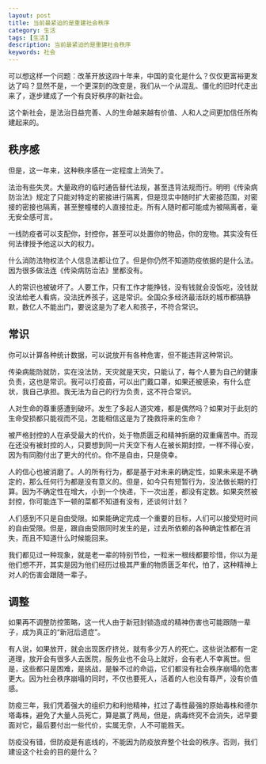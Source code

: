 ```yaml
---
layout: post
title: 当前最紧迫的是重建社会秩序
category: 生活
tags: [生活]
description: 当前最紧迫的是重建社会秩序
keywords: 社会
---
```


可以想这样一个问题：改革开放这四十年来，中国的变化是什么？仅仅更富裕更发达了吗？显然不是，一个更深刻的改变是，我们从一个从混乱、僵化的旧时代走出来了，逐步建成了一个有良好秩序的新社会。

这个新社会，是法治日益完善、人的生命越来越有价值、人和人之间更加信任所构建起来的。

## 秩序感

但是，这一年来，这种秩序感在一定程度上消失了。

法治有些失灵。大量政府的临时通告替代法规，甚至违背法规而行。明明《传染病防治法》规定了只能对特定的密接进行隔离，但是现实中随时扩大密接范围，对密接的密接也隔离，甚至整幢楼的人直接拉走。所有人随时都可能成为被隔离者，毫无安全感可言。

一线防疫者可以支配你，封控你，甚至可以处置你的物品，你的宠物。其实没有任何法律授予他这以大的权力。

什么消防法物权法个人信息法都让位了。但是你仍然不知道防疫依据的是什么法。因为很多做法连《传染病防治法》里都没有。

人的常识也被破坏了。人要工作，只有工作才能挣钱，没有钱就会没饭吃，没钱就没法给老人看病，没法抚养孩子，这是常识。全国众多经济最活跃的城市都搞静默，数亿人不能出门，要说这是为了老人和孩子，不符合常识。

## 常识

你可以计算各种统计数据，可以说放开有各种危害，但不能违背这种常识。

传染病能防就防，实在没法防，天灾就是天灾，只能认了，每个人要为自己的健康负责，这也是常识。我可以打疫苗，可以出门戴口罩，如果还被感染，有什么症状，我自己承担。我无法为自己的行为负责，这不符合常识。

人对生命的尊重感遭到破坏。发生了多起人道灾难，都是偶然吗？如果对于此刻的生命受损都只能视而不见，怎能相信这是为了挽救将来的生命？

被严格封控的人在承受最大的代价，处于物质匮乏和精神折磨的双重痛苦中。而现在还没有被封控的人，只要想到同一片天空下有人在被长期封控，一样不得心安，因为有同胞付出了更大的代价。你不是自由，只是侥幸。

人的信心也被消磨了。人的所有行为，都是基于对未来的确定性，如果未来是不确定的，那么任何行为都是没有意义的。但是，如今只有短暂行为，没法做长期的打算。因为不确定性在增大，小到一个快递，下一次出差，都没有定数。如果突然被封控，你可能连下一顿的菜都不知道有没有，还谈何计划？

人们感到不只是自由受限。如果能确定完成一个重要的目标，人们可以接受短时间的自由受限。但是，跟自由受限同时发生的是，过去所依赖的各种确定性都在消失，而且不知道什么时候能回来。

我们都见过一种现象，就是老一辈的特别节俭，一粒米一根线都要珍惜，你以为是他们想不开，其实是因为他们经历过极其严重的物质匮乏年代，怕了，这种精神上对人的伤害会跟随一辈子。

## 调整

如果再不调整防控策略，这一代人由于新冠封锁造成的精神伤害也可能跟随一辈子，成为真正的“新冠后遗症”。

有人说，如果放开，就会出现医疗挤兑，就有多少万人的死亡。这些说法都有一定道理，放开会有很多人去医院，服务业也不会马上就好，会有老人不幸离世。但是，这些都只是困难，是挑战，是躲不过的命运，它们都没有社会秩序崩塌的危害更大。因为社会秩序崩塌的同时，不仅也要死人，活着的人也没有尊严，没有价值感。

防疫三年，我们凭着强大的组织力和利他精神，扛过了毒性最强的原始毒株和德尔塔毒株，避免了大量人员死亡，算是赢了两局，但是，病毒终究不会消失，迟早要面对它，最后要付出一些代价，实属无奈，人不可能胜天。

防疫没有错，但防疫是有底线的，不能因为防疫放弃整个社会的秩序。否则，我们建设这个社会的目的是什么？ 



